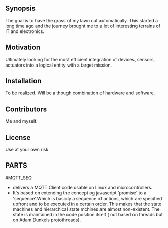 ## Synopsis

The goal is to have the grass of my lawn cut automatically.
This started a long time ago and the journey brought me to a lot of interesting terrains of IT and electronics.


## Motivation

Ultimately looking for the most efficient integration of devices, sensors, actuators into a logical entity with a target mission.

## Installation

To be realized. Will be a though combination of hardware and software.


## Contributors

Me and myself.

## License

Use at your own risk

## PARTS

#MQTT_SEQ 
- delivers a MQTT Client code usable on Linux and microcontrollers. 
- It's based on extending the concept og javascript 'promise' to a 'sequence'.Which is basicly a sequence of actions, which are specified upfront and to be executed in a certain order. 
This makes that the state machines and hierarchical state mchines are almost non-existent. The state is maintained in the code position itself ( not based on threads but on Adam Dunkels 
protothreads). 


